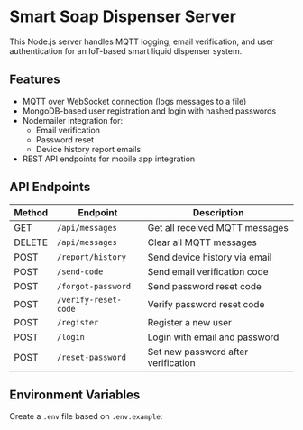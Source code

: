 # Smart Soap Dispenser Server

This Node.js server handles MQTT logging, email verification, and user authentication for an IoT-based smart liquid dispenser system.

## Features

- MQTT over WebSocket connection (logs messages to a file)
- MongoDB-based user registration and login with hashed passwords
- Nodemailer integration for:
  - Email verification
  - Password reset
  - Device history report emails
- REST API endpoints for mobile app integration

## API Endpoints

| Method | Endpoint              | Description                          |
|--------|------------------------|--------------------------------------|
| GET    | `/api/messages`       | Get all received MQTT messages       |
| DELETE | `/api/messages`       | Clear all MQTT messages              |
| POST   | `/report/history`     | Send device history via email        |
| POST   | `/send-code`          | Send email verification code         |
| POST   | `/forgot-password`    | Send password reset code             |
| POST   | `/verify-reset-code`  | Verify password reset code           |
| POST   | `/register`           | Register a new user                  |
| POST   | `/login`              | Login with email and password        |
| POST   | `/reset-password`     | Set new password after verification  |

## Environment Variables

Create a `.env` file based on `.env.example`:

